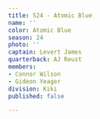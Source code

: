 ```yaml
---
title: S24 - Atomic Blue
name: ''
color: Atomic Blue
season: 24
photo: ''
captain: Levert James
quarterback: AJ Reust
members:
- Connor Wilson
- Gideon Yeager
division: Kiki
published: false

---
```

